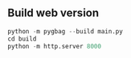 ## Build web version

```python
python -m pygbag --build main.py
cd build
python -m http.server 8000
```